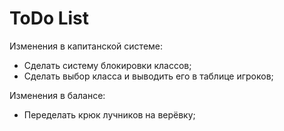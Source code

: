 # ToDo List
Изменения в капитанской системе:
* Сделать систему блокировки классов;
* Сделать выбор класса и выводить его в таблице игроков;

Изменения в балансе:
* Переделать крюк лучников на верёвку;
